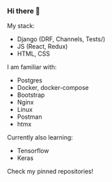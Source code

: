 ### Hi there 👋
My stack:
  - Django (DRF, Channels, Tests/)
  - JS (React, Redux)
  - HTML, CSS
  
I am familiar with:
  - Postgres
  - Docker, docker-compose
  - Bootstrap
  - Nginx
  - Linux 
  - Postman
  - htmx

Currently also learning:
  - Tensorflow 
  - Keras

Check my pinned repositories!

